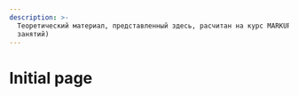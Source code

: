 ```yaml
---
description: >-
  Теоретический материал, представленный здесь, расчитан на курс MARKUP(16
  занятий)
---
```


# Initial page

#### 

